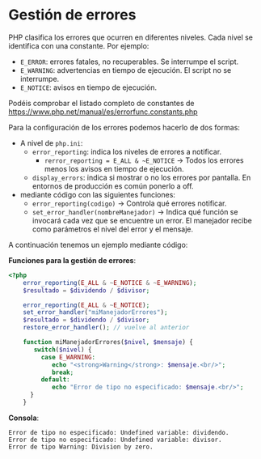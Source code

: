 # Gestión de errores

PHP clasifica los errores que ocurren en diferentes niveles. Cada nivel se identifica con una constante. Por ejemplo:

- `E_ERROR`: errores fatales, no recuperables. Se interrumpe el script.
- `E_WARNING`: advertencias en tiempo de ejecución. El script no se interrumpe.
- `E_NOTICE`: avisos en tiempo de ejecución.

Podéis comprobar el listado completo de constantes de https://www.php.net/manual/es/errorfunc.constants.php

Para la configuración de los errores podemos hacerlo de dos formas:

- A nivel de `php.ini`:
   - `error_reporting`: indica los niveles de errores a notificar.
      - `rerror_reporting = E_ALL & ~E_NOTICE` -> Todos los errores menos los avisos en tiempo de ejecución.
   - `display_errors`: indica si mostrar o no los errores por pantalla. En entornos de producción es común ponerlo a off.
- mediante código con las siguientes funciones:
   - `error_reporting(codigo)` -> Controla qué errores notificar.
   - `set_error_handler(nombreManejador)` -> Indica qué función se invocará cada vez que se encuentre un error. El manejador recibe como parámetros el nivel del error y el mensaje.

A continuación tenemos un ejemplo mediante código:

**Funciones para la gestión de errores**:

```php
<?php
    error_reporting(E_ALL & ~E_NOTICE & ~E_WARNING);
    $resultado = $dividendo / $divisor;

    error_reporting(E_ALL & ~E_NOTICE);
    set_error_handler("miManejadorErrores");
    $resultado = $dividendo / $divisor;
    restore_error_handler(); // vuelve al anterior

    function miManejadorErrores($nivel, $mensaje) {
       switch($nivel) {
         case E_WARNING:
            echo "<strong>Warning</strong>: $mensaje.<br/>";
            break;
         default:
            echo "Error de tipo no especificado: $mensaje.<br/>";
      }
    }
```

**Consola**:

```processing
Error de tipo no especificado: Undefined variable: dividendo.
Error de tipo no especificado: Undefined variable: divisor.
Error de tipo Warning: Division by zero.
```

